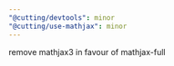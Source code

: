 ```yaml
---
"@cutting/devtools": minor
"@cutting/use-mathjax": minor
---
```


remove mathjax3 in favour of mathjax-full
